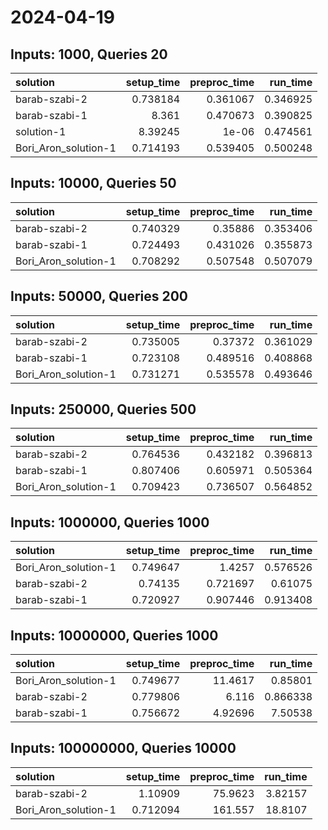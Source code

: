 # 2024-04-19

## Inputs: 1000, Queries 20

| solution             |   setup_time |   preproc_time |   run_time |
|:---------------------|-------------:|---------------:|-----------:|
| barab-szabi-2        |     0.738184 |       0.361067 |   0.346925 |
| barab-szabi-1        |     8.361    |       0.470673 |   0.390825 |
| solution-1           |     8.39245  |       1e-06    |   0.474561 |
| Bori_Aron_solution-1 |     0.714193 |       0.539405 |   0.500248 |

## Inputs: 10000, Queries 50

| solution             |   setup_time |   preproc_time |   run_time |
|:---------------------|-------------:|---------------:|-----------:|
| barab-szabi-2        |     0.740329 |       0.35886  |   0.353406 |
| barab-szabi-1        |     0.724493 |       0.431026 |   0.355873 |
| Bori_Aron_solution-1 |     0.708292 |       0.507548 |   0.507079 |

## Inputs: 50000, Queries 200

| solution             |   setup_time |   preproc_time |   run_time |
|:---------------------|-------------:|---------------:|-----------:|
| barab-szabi-2        |     0.735005 |       0.37372  |   0.361029 |
| barab-szabi-1        |     0.723108 |       0.489516 |   0.408868 |
| Bori_Aron_solution-1 |     0.731271 |       0.535578 |   0.493646 |

## Inputs: 250000, Queries 500

| solution             |   setup_time |   preproc_time |   run_time |
|:---------------------|-------------:|---------------:|-----------:|
| barab-szabi-2        |     0.764536 |       0.432182 |   0.396813 |
| barab-szabi-1        |     0.807406 |       0.605971 |   0.505364 |
| Bori_Aron_solution-1 |     0.709423 |       0.736507 |   0.564852 |

## Inputs: 1000000, Queries 1000

| solution             |   setup_time |   preproc_time |   run_time |
|:---------------------|-------------:|---------------:|-----------:|
| Bori_Aron_solution-1 |     0.749647 |       1.4257   |   0.576526 |
| barab-szabi-2        |     0.74135  |       0.721697 |   0.61075  |
| barab-szabi-1        |     0.720927 |       0.907446 |   0.913408 |

## Inputs: 10000000, Queries 1000

| solution             |   setup_time |   preproc_time |   run_time |
|:---------------------|-------------:|---------------:|-----------:|
| Bori_Aron_solution-1 |     0.749677 |       11.4617  |   0.85801  |
| barab-szabi-2        |     0.779806 |        6.116   |   0.866338 |
| barab-szabi-1        |     0.756672 |        4.92696 |   7.50538  |

## Inputs: 100000000, Queries 10000

| solution             |   setup_time |   preproc_time |   run_time |
|:---------------------|-------------:|---------------:|-----------:|
| barab-szabi-2        |     1.10909  |        75.9623 |    3.82157 |
| Bori_Aron_solution-1 |     0.712094 |       161.557  |   18.8107  |